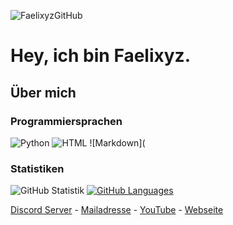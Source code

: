 ![FaelixyzGitHub](https://img.shields.io/badge/Faelixyz%20GitHub-red)
# Hey, ich bin Faelixyz.

## Über mich
### Programmiersprachen
![Python](https://img.shields.io/badge/Python-black?logo=python)
![HTML](https://img.shields.io/badge/HTML-black?logo=html5")
![Markdown](
### Statistiken
![GitHub Statistik](https://github-readme-stats-one-ruddy-99.vercel.app/api?username=faelixyz&show_icons=true&hide=issues,prs&theme=dark)
[![GitHub Languages](https://github-readme-stats-one-ruddy-99.vercel.app/api/top-langs/?username=faelixyz&exclude_repo=faelixyz&show_icons=true&theme=dark)](https://github.com/faelixyz?tab=repositories)

[Discord Server](https://dc.voxelgames.de) - [Mailadresse](mailto:hey@faelixyz.de) - [YouTube](https://go.faelixyz.tech/youtube) - [Webseite](https://faelixyz.tech)
